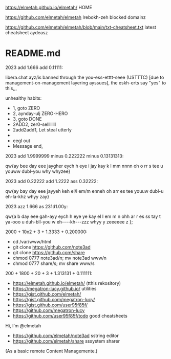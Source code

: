 https://elmetah.github.io/elmetah/ HOME

https://github.com/elmetah/elmetah Irebokh-zeh blocked domainz

https://github.com/elmetah/elmetah/blob/main/txt-cheatsheet.txt latest cheatsheet aydeasz    
# README.md

2023 add 1.666 add 0.11111:

libera.chat ayz/is banned through the you-ess-etttt-seee (USTTTC) \[due to management-on-management layering ayssues], the eskh-erts say "yes" to this,,,

unhealthy habits:
- 1, goto ZERO
- 2, aynday-ulj ZERO-HERO
- 3, goto DONE
- 2ADD2, zer0-sellllllll
- 2add2add1, Let steal utterly
-  
- eegl out
- Message end,

2023 add 1.9999999 minus 0.222222 minus 0.13131313:

qw{ay bee day eee jaygher eych h eye i jay kay k l mm nnnn oh o rr s tee u youww dubl-you why whyzee} 

2023 add 0.22222 add 1.2222 ass 0.32222:

qw{ay bay day eee jayyeh keh el/l em/m enneh oh arr es tee youuw dubl-u eh-la-khz whyy zay}

2023 azz 1.666 as 231d1.00y:

qw{a b day eee gah-ayy eych h eye ye kay
    el l em m n ohh
            ar r es ss tay t
                ya-ooo u duh-bll-you w
                    eh----kh---zzz whyy y
                        zeeeeee z };
       

2000 + 10x2 + 3 + 1.3333 + 0.200000:

-  cd /var/www/html
-  git clone https://github.com/note3ad
-  git clone https://github.com/share
-  chmod 0777 note3ad/n; mv note3ad www/n
-  chmod 0777 share/s; mv share www/s

200 + 1800 + 20 + 3 + 1.313131 + 0.111111:

-  https://elmetah.github.io/elmetah/ (tthis rekository)
-  https://megatron-lucy.github.io/ utilities
-  https://gist.github.com/elmetah/
-  https://gist.github.com/megatron-lucy/
-  https://gist.github.com/user95f85f/ 
-  https://github.com/megatron-lucy
-  https://github.com/user95f85f/todo good cheatsheets

Hi, I’m @elmetah
-  https://github.com/elmetah/note3ad sstring editor
-  https://github.com/elmetah/share sssystem sharer

(As a basic remote Content Managemente.)
 
<!---
elmetah/elmetah is a ✨ special ✨ repository because its `README.md` (this file) appears on your GitHub profile.
You can click the Preview link to take a look at your changes.
--->
